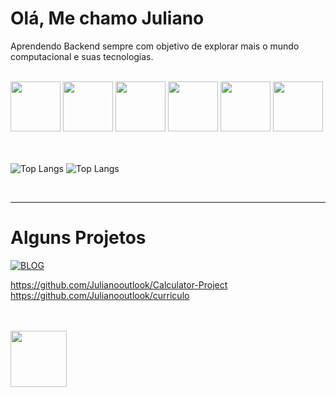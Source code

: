 <h1>
    Olá, Me chamo Juliano 
</h1>
<p>
    Aprendendo Backend sempre com objetivo de explorar mais o mundo computacional e suas tecnologias. 
</p>
<br>
<div>
    <img src="https://cdn.jsdelivr.net/gh/devicons/devicon@latest/icons/html5/html5-original.svg" width="80">
    <img src="https://cdn.jsdelivr.net/gh/devicons/devicon@latest/icons/css3/css3-original.svg" width="80">
    <img src="https://cdn.jsdelivr.net/gh/devicons/devicon@latest/icons/javascript/javascript-original.svg" width="80">
    <img src="https://cdn.jsdelivr.net/gh/devicons/devicon@latest/icons/docker/docker-plain-wordmark.svg" width="80">
    <img src="https://cdn.jsdelivr.net/gh/devicons/devicon@latest/icons/mysql/mysql-original.svg" width="80">
    <img src="https://cdn.jsdelivr.net/gh/devicons/devicon@latest/icons/git/git-original.svg" width="80">
</div>
<br>
<br>

![Top Langs](https://github-readme-stats.vercel.app/api/top-langs/?username=Julianooutlook&hide_progress=compact)
![Top Langs](https://github-readme-stats.vercel.app/api/top-langs/?username=Julianooutlook&layout=donut-vertical)

<br>
<hr>
<h1>Alguns Projetos </h1>

[![BLOG](:red_circle:)](https://github.com/Julianooutlook/Blog-Project)

https://github.com/Julianooutlook/Calculator-Project
https://github.com/Julianooutlook/curriculo

</a>
<br>
<br>
<a href="https://www.linkedin.com/in/juliano-cesar-874348279/">
    <img src="https://cdn.jsdelivr.net/gh/devicons/devicon@latest/icons/linkedin/linkedin-original.svg" width="90">
</a>
